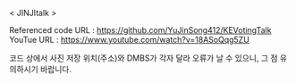 < JINJItalk >

Referenced code URL : https://github.com/YuJinSong412/KEVotingTalk  
YouTue URL : https://www.youtube.com/watch?v=18ASoQqg5ZU  

코드 상에서 사진 저장 위치(주소)와 DMBS가 각자 달라 오류가 날 수 있으니, 그 점 유의하시기 바랍니다.  
